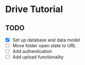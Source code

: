 # Drive Tutorial

## TODO

- [x] Set up database and data model
- [ ] Move folder open state to URL
- [ ] Add authentication
- [ ] Add upload functionality
